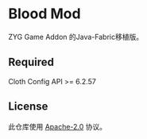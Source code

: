 # Blood Mod

ZYG Game Addon 的Java-Fabric移植版。

## Required

Cloth Config API >= 6.2.57

## License

此仓库使用 [Apache-2.0](LICENSE) 协议。
